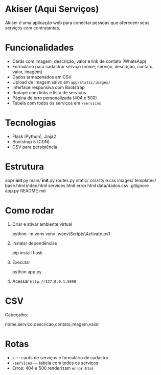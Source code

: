 # Akiser (Aqui Serviços)

Akiser é uma aplicação web para conectar pessoas que oferecem seus serviços com contratantes.

# Funcionalidades

* Cards com imagem, descrição, valor e link de contato (WhatsApp)
* Formulário para cadastrar serviço (nome, serviço, descrição, contato, valor, imagem)
* Dados armazenados em CSV
* Upload de imagem salvo em `app/static/images/`
* Interface responsiva com Bootstrap
* Rodapé com links e lista de serviços
* Página de erro personalizada (404 e 500)
* Tabela com todos os serviços em `/services`

# Tecnologias

* Flask (Python), Jinja2
* Bootstrap 5 (CDN)
* CSV para persistência

# Estrutura

app/
  __init__.py
  main/
    __init__.py
    routes.py
  static/
    css/style.css
    images/
  templates/
    base.html
    index.html
    services.html
    error.html
data/dados.csv
.gitignore
app.py
README.md

# Como rodar

1. Criar e ativar ambiente virtual

     python -m venv venv
     .\venv\Scripts\Activate.ps1

2. Instalar dependências

   pip install flask

3. Executar

   python app.py

4. Acessar
   `http://127.0.0.1:5000`

# CSV

Cabeçalho:

nome,servico,descricao,contato,imagem,valor

# Rotas

* `/` — cards de serviços e formulário de cadastro
* `/services` — tabela com todos os serviços
* Erros: 404 e 500 renderizam `error.html`
